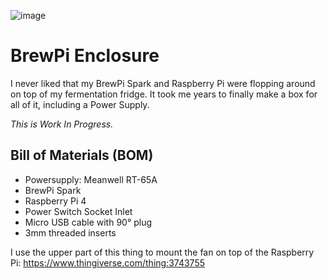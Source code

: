 ![image](https://user-images.githubusercontent.com/196336/134646720-ee257d00-4c26-4281-b23e-f8338e6abd24.png)

# BrewPi Enclosure
I never liked that my BrewPi Spark and Raspberry Pi were flopping around on top of my fermentation fridge.
It took me years to finally make a box for all of it, including a Power Supply. 

*This is Work In Progress.*

## Bill of Materials (BOM)

* Powersupply: Meanwell RT-65A
* BrewPi Spark
* Raspberry Pi 4
* Power Switch Socket Inlet
* Micro USB cable with 90° plug
* 3mm threaded inserts

I use the upper part of this thing to mount the fan on top of the Raspberry Pi: https://www.thingiverse.com/thing:3743755


